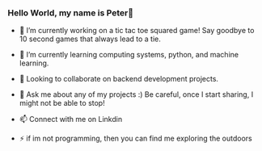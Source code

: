### Hello World, my name is Peter👋

- 🔭 I’m currently working on a tic tac toe squared game! Say goodbye to 10 second games that always lead to a tie.
- 🌱 I’m currently learning computing systems, python, and machine learning.
- 👯 Looking to collaborate on backend development projects.

- 💬 Ask me about any of my projects :) Be careful, once I start sharing, I might not be able to stop!
- 📫 Connect with me on Linkdin

- ⚡ if im not programming, then you can find me exploring the outdoors 

<!--
**pmh-3/pmh-3** is a ✨ _special_ ✨ repository because its `README.md` (this file) appears on your GitHub profile.

Here are some ideas to get you started:


-->

